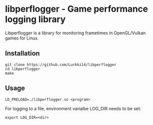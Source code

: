 # libperflogger - Game performance logging library

Libperflogger is a library for monitoring frametimes in OpenGL/Vulkan games for Linux.

## Installation

```
git clone https://github.com/Lurkki14/libperflogger
cd libperflogger
make
```

## Usage

```
LD_PRELOAD=./libperflogger.so <program>
```

For logging to a file, environment varialbe LOG_DIR needs to be set:

```
export LOG_DIR=<dir>
``` 
